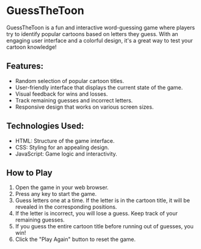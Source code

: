 # GuessTheToon

GuessTheToon is a fun and interactive word-guessing game where players try to identify popular cartoons based on letters they guess. With an engaging user interface and a colorful design, it's a great way to test your cartoon knowledge!

## Features: 
- Random selection of popular cartoon titles.
- User-friendly interface that displays the current state of the game.
- Visual feedback for wins and losses.
- Track remaining guesses and incorrect letters.
- Responsive design that works on various screen sizes.
  
## Technologies Used:
- HTML: Structure of the game interface.
- CSS: Styling for an appealing design.
- JavaScript: Game logic and interactivity.

## How to Play
1. Open the game in your web browser.
2. Press any key to start the game.
3. Guess letters one at a time. If the letter is in the cartoon title, it will be revealed in the corresponding positions.
4. If the letter is incorrect, you will lose a guess. Keep track of your remaining guesses.
5. If you guess the entire cartoon title before running out of guesses, you win!
6. Click the "Play Again" button to reset the game.
